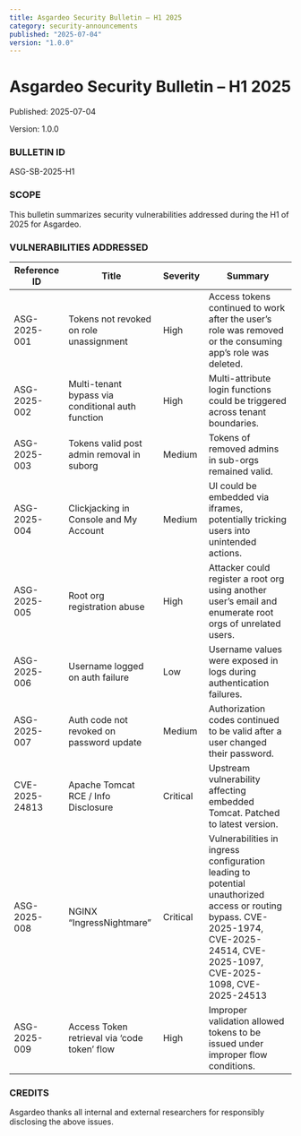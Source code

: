 ```yaml
---
title: Asgardeo Security Bulletin – H1 2025
category: security-announcements
published: "2025-07-04"
version: "1.0.0"
---
```


# Asgardeo Security Bulletin – H1 2025

<p class="doc-info">Published: 2025-07-04</p>
<p class="doc-info">Version: 1.0.0</p>

### BULLETIN ID  
ASG-SB-2025-H1

### SCOPE  
This bulletin summarizes security vulnerabilities addressed during the H1 of 2025 for Asgardeo.

### VULNERABILITIES ADDRESSED

| Reference ID | Title | Severity | Summary |
|--------------|-------|----------|---------|
| ASG-2025-001 | Tokens not revoked on role unassignment | High | Access tokens continued to work after the user’s role was removed or the consuming app’s role was deleted. |
| ASG-2025-002 | Multi-tenant bypass via conditional auth function | High | Multi-attribute login functions could be triggered across tenant boundaries. |
| ASG-2025-003 | Tokens valid post admin removal in suborg | Medium | Tokens of removed admins in sub-orgs remained valid. |
| ASG-2025-004 | Clickjacking in Console and My Account | Medium | UI could be embedded via iframes, potentially tricking users into unintended actions. |
| ASG-2025-005 | Root org registration abuse | High | Attacker could register a root org using another user’s email and enumerate root orgs of unrelated users. |
| ASG-2025-006 | Username logged on auth failure | Low | Username values were exposed in logs during authentication failures. |
| ASG-2025-007 | Auth code not revoked on password update | Medium | Authorization codes continued to be valid after a user changed their password. |
| CVE-2025-24813 | Apache Tomcat RCE / Info Disclosure | Critical | Upstream vulnerability affecting embedded Tomcat. Patched to latest version. |
| ASG-2025-008 | NGINX “IngressNightmare” | Critical | Vulnerabilities in ingress configuration leading to potential unauthorized access or routing bypass. CVE-2025-1974, CVE-2025-24514, CVE-2025-1097, CVE-2025-1098, CVE-2025-24513 |
| ASG-2025-009 | Access Token retrieval via ‘code token’ flow | High | Improper validation allowed tokens to be issued under improper flow conditions. |

### CREDITS  
Asgardeo thanks all internal and external researchers for responsibly disclosing the above issues.
